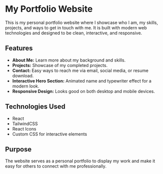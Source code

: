 # My Portfolio Website

This is my personal portfolio website where I showcase who I am, my skills, projects, and ways to get in touch with me. It is built with modern web technologies and designed to be clean, interactive, and responsive.

## Features

- **About Me:** Learn more about my background and skills.
- **Projects:** Showcase of my completed projects.
- **Contact:** Easy ways to reach me via email, social media, or resume download.
- **Interactive Hero Section:** Animated name and typewriter effect for a modern look.
- **Responsive Design:** Looks good on both desktop and mobile devices.

## Technologies Used

- React
- TailwindCSS
- React Icons
- Custom CSS for interactive elements

## Purpose

The website serves as a personal portfolio to display my work and make it easy for others to connect with me professionally.
